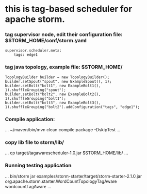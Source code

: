 # this is tag-based scheduler for apache storm.

### tag supervisor node, edit their configuration file: $STORM_HOME/conf/storm.yaml

```
supervisor.scheduler.meta:
    tags: edge1
```

### tag java topology, example file: $STORM_HOME/
	TopologyBuilder builder = new TopologyBuilder();
	builder.setSpout("spout", new ExampleSpout(), 1); builder.setBolt("bolt1", new ExampleBolt1(), 1).shuffleGrouping("spout");
	builder.setBolt("bolt2", new ExampleBolt2(), 1).shuffleGrouping("bolt1");
	builder.setBolt("bolt3", new ExampleBolt3(), 1).shuffleGrouping("bolt2").addConfiguration("tags", "edge1");

### Compile application:
...
~/maven/bin/mvn clean compile package -DskipTest
...

### copy lib file to storm/lib/
...
cp target/tagawarescheduler-1.0.jar  $STORM_HOME/lib/
...

### Running testing application
...
bin/storm jar examples/storm-starter/target/storm-starter-2.1.0.jar org.apache.storm.starter.WordCountTopologyTagAware wordcountTagAware 
...
